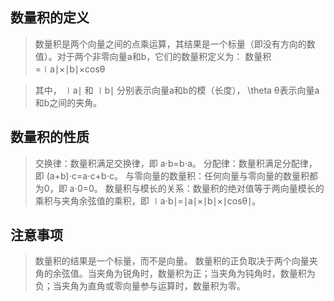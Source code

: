 ## 数量积的定义

>数量积是两个向量之间的点乘运算，其结果是一个标量（即没有方向的数值）。对于两个非零向量a和b，它们的数量积定义为：
数量积=∣a∣×∣b∣×cosθ

>其中，
∣a∣ 和 ∣b∣ 分别表示向量a和b的模（长度），
\theta
θ表示向量a和b之间的夹角。

## 数量积的性质
>交换律：数量积满足交换律，即
a⋅b=b⋅a。
分配律：数量积满足分配律，即
(a+b)⋅c=a⋅c+b⋅c。
与零向量的数量积：任何向量与零向量的数量积都为0，即
a⋅0=0。
数量积与模长的关系：数量积的绝对值等于两向量模长的乘积与夹角余弦值的乘积，即
∣a⋅b∣=∣a∣×∣b∣×∣cosθ∣。

## 注意事项
>数量积的结果是一个标量，而不是向量。
数量积的正负取决于两个向量夹角的余弦值。当夹角为锐角时，数量积为正；当夹角为钝角时，数量积为负；当夹角为直角或零向量参与运算时，数量积为零。
